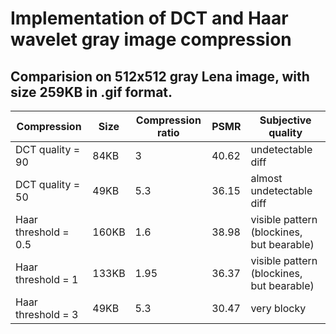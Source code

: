 # Implementation of DCT and Haar wavelet gray image compression
## Comparision on 512x512 gray Lena image, with size 259KB in .gif format.

| Compression | Size | Compression ratio | PSMR | Subjective quality |
|-------------|------|-------------------|------|---------------------|
| DCT quality = 90 | 84KB | 3 | 40.62 | undetectable diff |
| DCT quality = 50 | 49KB | 5.3 | 36.15 | almost undetectable diff |
| Haar threshold = 0.5 | 160KB | 1.6 | 38.98 | visible pattern (blockines, but bearable) |
| Haar threshold = 1 | 133KB | 1.95 | 36.37 | visible pattern (blockines, but bearable) |
| Haar threshold = 3 | 49KB | 5.3 | 30.47 | very blocky |
